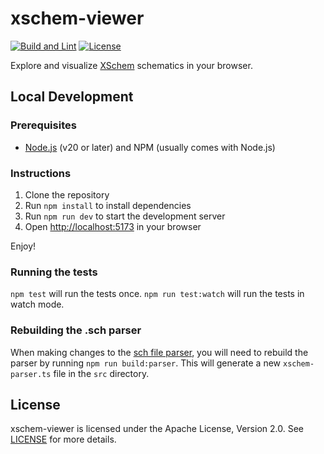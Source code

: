 # xschem-viewer

[![Build and Lint](https://github.com/TinyTapeout/xschem-viewer/actions/workflows/ci.yml/badge.svg)](https://github.com/TinyTapeout/xschem-viewer/actions/workflows/ci.yml)
[![License](https://img.shields.io/badge/License-Apache_2.0-blue.svg)](https://opensource.org/licenses/Apache-2.0)

Explore and visualize [XSchem](https://xschem.sourceforge.io/stefan/index.html) schematics in your browser.

## Local Development

### Prerequisites

- [Node.js](https://nodejs.org/en/) (v20 or later) and NPM (usually comes with Node.js)

### Instructions

1. Clone the repository
2. Run `npm install` to install dependencies
3. Run `npm run dev` to start the development server
4. Open [http://localhost:5173](http://localhost:5173) in your browser

Enjoy!

### Running the tests

`npm test` will run the tests once. `npm run test:watch` will run the tests in watch mode.

### Rebuilding the .sch parser

When making changes to the [sch file parser](src/xschem-parser.peg), you will need to rebuild the parser by running `npm run build:parser`. This will generate a new `xschem-parser.ts` file in the `src` directory.

## License

xschem-viewer is licensed under the Apache License, Version 2.0. See [LICENSE](LICENSE) for more details.

